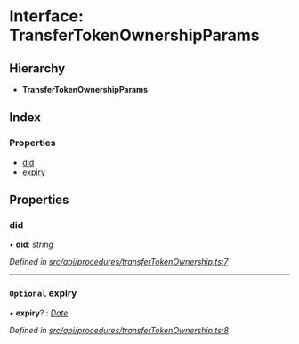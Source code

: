 # Interface: TransferTokenOwnershipParams

## Hierarchy

* **TransferTokenOwnershipParams**

## Index

### Properties

* [did](_src_api_procedures_transfertokenownership_.transfertokenownershipparams.md#did)
* [expiry](_src_api_procedures_transfertokenownership_.transfertokenownershipparams.md#optional-expiry)

## Properties

###  did

• **did**: *string*

*Defined in [src/api/procedures/transferTokenOwnership.ts:7](https://github.com/PolymathNetwork/polymesh-sdk/blob/6f0a424/src/api/procedures/transferTokenOwnership.ts#L7)*

___

### `Optional` expiry

• **expiry**? : *[Date](../enums/_src_types_index_.transactionargumenttype.md#date)*

*Defined in [src/api/procedures/transferTokenOwnership.ts:8](https://github.com/PolymathNetwork/polymesh-sdk/blob/6f0a424/src/api/procedures/transferTokenOwnership.ts#L8)*
